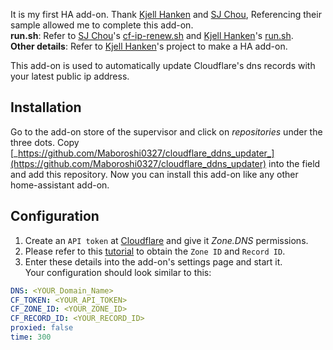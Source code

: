 It is my first HA add-on. Thank [Kjell Hanken](https://github.com/kjell5317/addon-ddns) and 
[SJ Chou](https://github.com/samejack/blog-content/blob/master/ddns/cf-ip-renew.sh), 
Referencing their sample allowed me to complete this add-on.  
__run.sh__: Refer to [SJ Chou](https://github.com/samejack)'s [cf-ip-renew.sh](https://github.com/samejack/blog-content/blob/master/ddns/cf-ip-renew.sh) and 
[Kjell Hanken](https://github.com/kjell5317)'s [run.sh](https://github.com/kjell5317/addon-ddns/blob/main/run.sh).  
__Other details__: Refer to [Kjell Hanken](https://github.com/kjell5317/addon-ddns)'s project to make a HA add-on.

This add-on is used to automatically update Cloudflare's dns records with your latest public ip address.

## Installation

Go to the add-on store of the supervisor and click on _repositories_ under the three dots.
Copy [_https://github.com/Maboroshi0327/cloudflare_ddns_updater_](https://github.com/Maboroshi0327/cloudflare_ddns_updater) 
into the field and add this repository.
Now you can install this add-on like any other home-assistant add-on.

## Configuration

1. Create an `API token` at [Cloudflare](https://dash.cloudflare.com/profile/api-tokens) and give it _Zone.DNS_ permissions.
2. Please refer to this [tutorial](https://blog.toright.com/posts/7333/cloudflare-ddns) to obtain the `Zone ID` and `Record ID`.
3. Enter these details into the add-on's settings page and start it.  
   Your configuration should look similar to this:

```yaml
DNS: <YOUR_Domain_Name>
CF_TOKEN: <YOUR_API_TOKEN>
CF_ZONE_ID: <YOUR_ZONE_ID>
CF_RECORD_ID: <YOUR_RECORD_ID>
proxied: false
time: 300
```